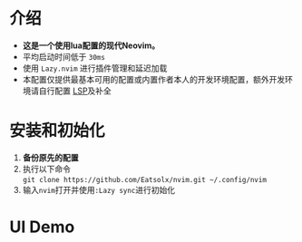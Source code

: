 # 介绍
- **这是一个使用lua配置的现代Neovim。**
- 平均启动时间低于 `30ms`
- 使用 `Lazy.nvim` 进行插件管理和延迟加载
- 本配置仅提供最基本可用的配置或内置作者本人的开发环境配置，额外开发环境请自行配置
[LSP](https://github.com/neovim/nvim-lspconfig)及补全

# 安装和初始化
1. **备份原先的配置**
2. 执行以下命令  
   `git clone https://github.com/Eatsolx/nvim.git ~/.config/nvim`
3. 输入`nvim`打开并使用`:Lazy sync`进行初始化

# UI Demo
